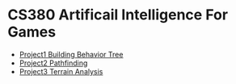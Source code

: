 # CS380 Artificail Intelligence For Games
* [Project1 Building Behavior Tree](https://github.com/ChenGarry/class_projects/tree/main/CS380/Project_1)
* [Project2 Pathfinding](https://github.com/ChenGarry/class_projects/tree/main/CS380/Project_2)
* [Project3 Terrain Analysis](https://github.com/ChenGarry/class_projects/tree/main/CS380/Project_3)
